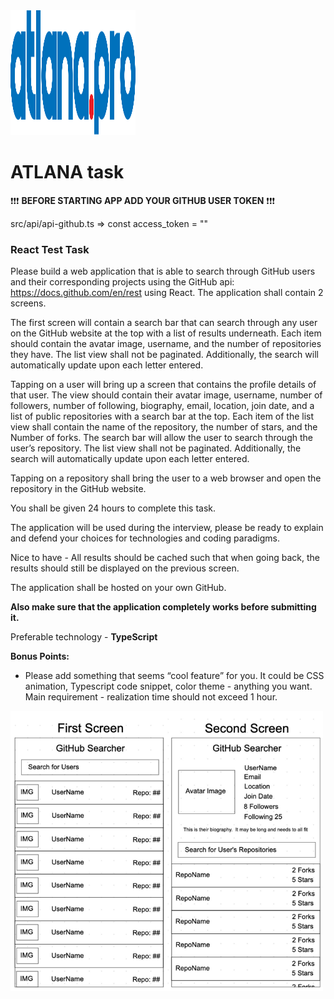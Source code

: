 <img alt="ATLANA logo" height="200" src="public/atlana-logo.svg" width="200"/>

# ATLANA task

❗❗❗ **BEFORE STARTING APP ADD YOUR GITHUB USER TOKEN** ❗❗❗

src/api/api-github.ts => const access_token = ""

### React Test Task


Please build a web application that is able to search through GitHub users and their corresponding projects using the GitHub api: https://docs.github.com/en/rest using React. The application shall contain 2 screens.

The first screen will contain a search bar that can search through any user on the GitHub website at the top with a list of results underneath.  Each item should contain the avatar image, username, and the number of repositories they have.  The list view shall not be paginated.  Additionally, the search will automatically update upon each letter entered.

Tapping on a user will bring up a screen that contains the profile details of that user.  The view should contain their avatar image, username, number of followers, number of following, biography, email, location, join date, and a list of public repositories with a search bar at the top. Each item of the list view shall contain the name of the repository, the number of stars, and the Number of forks. The search bar will allow the user to search through the user’s repository. The list view shall not be paginated. Additionally, the search will automatically update upon each letter entered.

Tapping on a repository shall bring the user to a web browser and open the repository in the GitHub website.

You shall be given 24 hours to complete this task.

The application will be used during the interview, please be ready to explain and defend your choices for technologies and coding paradigms.

Nice to have - All results should be cached such that when going back, the results should still be displayed on the previous screen.

The application shall be hosted on your own GitHub.

**Also make sure that the application completely works before submitting it.**

Preferable technology - **TypeScript**

**Bonus Points:**

- Please add something that seems “cool feature” for you. It could be CSS animation, Typescript code snippet, color theme - anything you want. Main requirement - realization time should not exceed 1 hour.

<img alt="screens layout" src="public/layout.png" width="500"/>